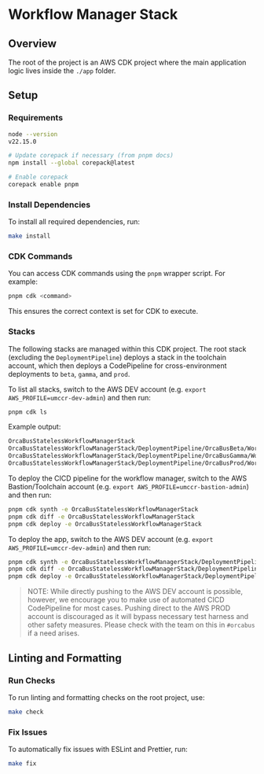 # Workflow Manager Stack

## Overview

The root of the project is an AWS CDK project where the main application logic lives inside the `./app` folder.

## Setup

### Requirements

```sh
node --version
v22.15.0

# Update corepack if necessary (from pnpm docs)
npm install --global corepack@latest

# Enable corepack
corepack enable pnpm

```

### Install Dependencies

To install all required dependencies, run:

```sh
make install
```

### CDK Commands

You can access CDK commands using the `pnpm` wrapper script. For example:

```sh
pnpm cdk <command>
```

This ensures the correct context is set for CDK to execute.

### Stacks

The following stacks are managed within this CDK project. The root stack (excluding the `DeploymentPipeline`) deploys a stack in the toolchain account, which then deploys a CodePipeline for cross-environment deployments to `beta`, `gamma`, and `prod`.

To list all stacks, switch to the AWS DEV account (e.g. `export AWS_PROFILE=umccr-dev-admin`) and then run:

```sh
pnpm cdk ls
```

Example output:

```sh
OrcaBusStatelessWorkflowManagerStack
OrcaBusStatelessWorkflowManagerStack/DeploymentPipeline/OrcaBusBeta/WorkflowManagerStack (OrcaBusBeta-WorkflowManagerStack)
OrcaBusStatelessWorkflowManagerStack/DeploymentPipeline/OrcaBusGamma/WorkflowManagerStack (OrcaBusGamma-WorkflowManagerStack)
OrcaBusStatelessWorkflowManagerStack/DeploymentPipeline/OrcaBusProd/WorkflowManagerStack (OrcaBusProd-WorkflowManagerStack)
```

To deploy the CICD pipeline for the workflow manager, switch to the AWS Bastion/Toolchain account (e.g. `export AWS_PROFILE=umccr-bastion-admin`) and then run:
```sh
pnpm cdk synth -e OrcaBusStatelessWorkflowManagerStack
pnpm cdk diff -e OrcaBusStatelessWorkflowManagerStack
pnpm cdk deploy -e OrcaBusStatelessWorkflowManagerStack
```

To deploy the app, switch to the AWS DEV account (e.g. `export AWS_PROFILE=umccr-dev-admin`) and then run:
```sh
pnpm cdk synth -e OrcaBusStatelessWorkflowManagerStack/DeploymentPipeline/OrcaBusBeta/WorkflowManagerStack
pnpm cdk diff -e OrcaBusStatelessWorkflowManagerStack/DeploymentPipeline/OrcaBusBeta/WorkflowManagerStack
pnpm cdk deploy -e OrcaBusStatelessWorkflowManagerStack/DeploymentPipeline/OrcaBusBeta/WorkflowManagerStack
```

> NOTE:
> While directly pushing to the AWS DEV account is possible, however, we encourage you to make use of automated CICD CodePipeline for most cases. Pushing direct to the AWS PROD account is discouraged as it will bypass necessary test harness and other safety measures. Please check with the team on this in `#orcabus` if a need arises.

## Linting and Formatting

### Run Checks

To run linting and formatting checks on the root project, use:

```sh
make check
```

### Fix Issues

To automatically fix issues with ESLint and Prettier, run:

```sh
make fix
```

